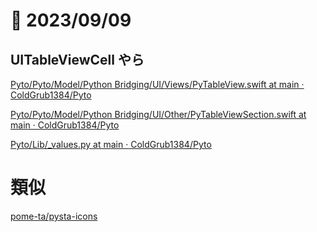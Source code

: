 
# 📝 2023/09/09

## UITableViewCell やら

[Pyto/Pyto/Model/Python Bridging/UI/Views/PyTableView.swift at main · ColdGrub1384/Pyto](https://github.com/ColdGrub1384/Pyto/blob/main/Pyto/Model/Python%20Bridging/UI/Views/PyTableView.swift)


[Pyto/Pyto/Model/Python Bridging/UI/Other/PyTableViewSection.swift at main · ColdGrub1384/Pyto](https://github.com/ColdGrub1384/Pyto/blob/main/Pyto/Model/Python%20Bridging/UI/Other/PyTableViewSection.swift)


[Pyto/Lib/_values.py at main · ColdGrub1384/Pyto](https://github.com/ColdGrub1384/Pyto/blob/main/Lib/_values.py)



# 類似


[pome-ta/pysta-icons](https://github.com/pome-ta/pysta-icons)
